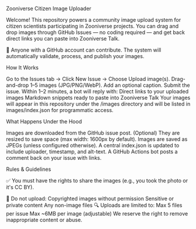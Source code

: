 Zooniverse Citizen Image Uploader

Welcome! This repository powers a community image upload system for citizen scientists participating in Zooniverse projects. You can drag and drop images through GitHub Issues — no coding required — and get back direct links you can paste into Zooniverse Talk.

📸 Anyone with a GitHub account can contribute. The system will automatically validate, process, and publish your images.


How It Works

Go to the Issues tab → Click New Issue → Choose Upload image(s).
Drag-and-drop 1–5 images (JPG/PNG/WebP).
Add an optional caption.
Submit the issue.
Within 1–2 minutes, a bot will reply with:
Direct links to your uploaded images
Markdown snippets ready to paste into Zooniverse Talk
Your images will appear in this repository under the /images directory and will be listed in images/index.json for programmatic access.


What Happens Under the Hood

Images are downloaded from the GitHub issue post.
(Optional) They are resized to save space (max width: 1600px by default).
Images are saved as JPEGs (unless configured otherwise).
A central index.json is updated to include uploader, timestamp, and alt-text.
A GitHub Actions bot posts a comment back on your issue with links.


Rules & Guidelines

✅ You must have the rights to share the images (e.g., you took the photo or it's CC BY).

🚫 Do not upload:
Copyrighted images without permission
Sensitive or private content
Any non-image files
🔍 Uploads are limited to:
Max 5 files per issue
Max ~6MB per image (adjustable)
We reserve the right to remove inappropriate content or abuse.
